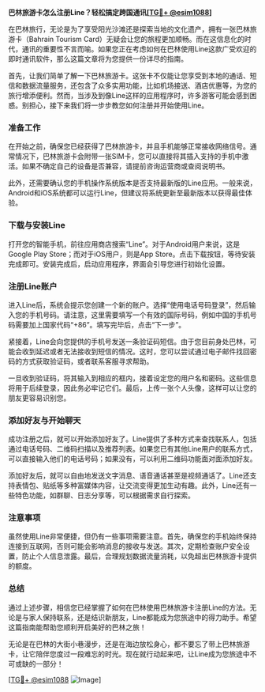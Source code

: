 **巴林旅游卡怎么注册Line？轻松搞定跨国通讯[[TG💪+ @esim1088](https://t.me/s/esim1088)]**

在巴林旅行，无论是为了享受阳光沙滩还是探索当地的文化遗产，拥有一张巴林旅游卡（Bahrain Tourism Card）无疑会让您的旅程更加顺畅。而在这信息化的时代，通讯的重要性不言而喻。如果您正在考虑如何在巴林使用Line这款广受欢迎的即时通讯软件，那么这篇文章将为您提供一份详尽的指南。

首先，让我们简单了解一下巴林旅游卡。这张卡不仅能让您享受到本地的通话、短信和数据流量服务，还包含了众多实用功能，比如机场接送、酒店优惠等，为您的旅行增添便利。然而，当涉及到像Line这样的应用程序时，许多游客可能会感到困惑。别担心，接下来我们将一步步教您如何注册并开始使用Line。

### **准备工作**

在开始之前，确保您已经获得了巴林旅游卡，并且手机能够正常接收网络信号。通常情况下，巴林旅游卡会附带一张SIM卡，您可以直接将其插入支持的手机中激活。如果不确定自己的设备是否兼容，请提前咨询运营商或查阅说明书。

此外，还需要确认您的手机操作系统版本是否支持最新版的Line应用。一般来说，Android和iOS系统都可以运行Line，但建议将系统更新至最新版本以获得最佳体验。

### **下载与安装Line**

打开您的智能手机，前往应用商店搜索“Line”。对于Android用户来说，这是Google Play Store；而对于iOS用户，则是App Store。点击下载按钮，等待安装完成即可。安装完成后，启动应用程序，界面会引导您进行初始化设置。

### **注册Line账户**

进入Line后，系统会提示您创建一个新的账户。选择“使用电话号码登录”，然后输入您的手机号码。请注意，这里需要填写一个有效的国际号码，例如中国的手机号码需要加上国家代码“+86”。填写完毕后，点击“下一步”。

紧接着，Line会向您提供的手机号发送一条验证码短信。由于您目前身处巴林，可能会收到延迟或者无法接收到短信的情况。这时，您可以尝试通过电子邮件找回密码的方式获取验证码，或者联系客服寻求帮助。

一旦收到验证码，将其输入到相应的框内，接着设定您的用户名和密码。这些信息将用于后续登录，因此务必牢记它们。最后，上传一张个人头像，这样可以让您的朋友更容易识别您。

### **添加好友与开始聊天**

成功注册之后，就可以开始添加好友了。Line提供了多种方式来查找联系人，包括通过电话号码、二维码扫描以及推荐列表。如果您已有其他Line用户的联系方式，可以直接输入他们的电话号码；如果没有，可以利用二维码功能面对面添加好友。

添加好友后，就可以自由地发送文字消息、语音通话甚至是视频通话了。Line还支持表情包、贴纸等多种富媒体内容，让交流变得更加生动有趣。此外，Line还有一些特色功能，如群聊、日志分享等，可以根据需求自行探索。

### **注意事项**

虽然使用Line非常便捷，但仍有一些事项需要注意。首先，确保您的手机始终保持连接到互联网，否则可能会影响消息的接收与发送。其次，定期检查账户安全设置，防止个人信息泄露。最后，合理规划数据流量消耗，以免超出巴林旅游卡提供的额度。

### **总结**

通过上述步骤，相信您已经掌握了如何在巴林使用巴林旅游卡注册Line的方法。无论是与家人保持联系，还是结识新朋友，Line都能成为您旅途中的得力助手。希望这篇指南能帮助您顺利开启美好的巴林之旅！

无论是在巴林的大街小巷漫步，还是在海边放松身心，都不要忘了带上巴林旅游卡，让它陪伴您度过一段难忘的时光。现在就行动起来吧，让Line成为您旅途中不可或缺的一部分！

[[TG💪+ @esim1088](https://t.me/s/esim1088) ![Image](https://i.postimg.cc/4NQfJmqS/Snipaste-2025-05-13-00-14-12.png)]
